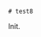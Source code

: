                                                                                                                                                                                                                                                                                                                                                                                                                         # test8

Init.
